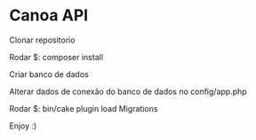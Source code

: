 # Canoa API

Clonar repositorio

Rodar
$: composer install

Criar banco de dados

Alterar dados de conexão do banco de dados no config/app.php

Rodar
$: bin/cake plugin load Migrations

Enjoy :)

